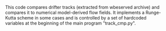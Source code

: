 This code compares drifter tracks (extracted from wbeserved archive) and compares it to numerical model-derived flow fields.
It implements a Runge-Kutta scheme in some cases and is controlled by a set of hardcoded variables at the beginning of the main program
"track_cmp.py".
